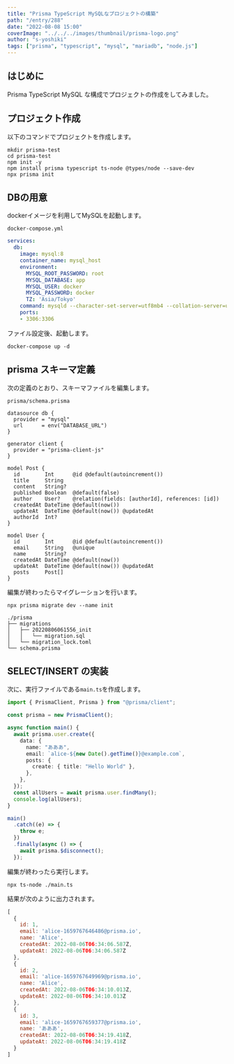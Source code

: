 ```yaml
---
title: "Prisma TypeScript MySQLなプロジェクトの構築"
path: "/entry/288"
date: "2022-08-08 15:00"
coverImage: "../../../images/thumbnail/prisma-logo.png"
author: "s-yoshiki"
tags: ["prisma", "typescript", "mysql", "mariadb", "node.js"]
---
```


## はじめに

Prisma TypeScript MySQL な構成でプロジェクトの作成をしてみました。

## プロジェクト作成

以下のコマンドでプロジェクトを作成します。

```shell
mkdir prisma-test
cd prisma-test
npm init -y
npm install prisma typescript ts-node @types/node --save-dev
npx prisma init
```

## DBの用意

dockerイメージを利用してMySQLを起動します。

`docker-compose.yml`

```yml
services:
  db:
    image: mysql:8
    container_name: mysql_host
    environment:
      MYSQL_ROOT_PASSWORD: root
      MYSQL_DATABASE: app
      MYSQL_USER: docker
      MYSQL_PASSWORD: docker
      TZ: 'Asia/Tokyo'
    command: mysqld --character-set-server=utf8mb4 --collation-server=utf8mb4_general_ci
    ports:
    - 3306:3306
```

ファイル設定後、起動します。

```
docker-compose up -d 
```


## prisma スキーマ定義

次の定義のとおり、スキーマファイルを編集します。

`prisma/schema.prisma`

```prisma
datasource db {
  provider = "mysql"
  url      = env("DATABASE_URL")
}

generator client {
  provider = "prisma-client-js"
}

model Post {
  id        Int      @id @default(autoincrement())
  title     String
  content   String?
  published Boolean  @default(false)
  author    User?    @relation(fields: [authorId], references: [id])
  createdAt DateTime @default(now())
  updateAt  DateTime @default(now()) @updatedAt
  authorId  Int?
}

model User {
  id        Int      @id @default(autoincrement())
  email     String   @unique
  name      String?
  createdAt DateTime @default(now())
  updateAt  DateTime @default(now()) @updatedAt
  posts     Post[]
}
```

編集が終わったらマイグレーションを行います。

`npx prisma migrate dev --name init`

```
./prisma
├── migrations
│   ├── 20220806061556_init
│   │   └── migration.sql
│   └── migration_lock.toml
└── schema.prisma
```

## SELECT/INSERT の実装

次に、実行ファイルである`main.ts`を作成します。

```typescript
import { PrismaClient, Prisma } from "@prisma/client";

const prisma = new PrismaClient();

async function main() {
  await prisma.user.create({
    data: {
      name: "あああ",
      email: `alice-${new Date().getTime()}@example.com`,
      posts: {
        create: { title: "Hello World" },
      },
    },
  });
  const allUsers = await prisma.user.findMany();
  console.log(allUsers);
}

main()
  .catch((e) => {
    throw e;
  })
  .finally(async () => {
    await prisma.$disconnect();
  });
```

編集が終わったら実行します。

```
npx ts-node ./main.ts
```

結果が次のように出力されます。

```js
[
  {
    id: 1,
    email: 'alice-1659767646486@prisma.io',
    name: 'Alice',
    createdAt: 2022-08-06T06:34:06.587Z,
    updateAt: 2022-08-06T06:34:06.587Z
  },
  {
    id: 2,
    email: 'alice-1659767649969@prisma.io',
    name: 'Alice',
    createdAt: 2022-08-06T06:34:10.013Z,
    updateAt: 2022-08-06T06:34:10.013Z
  },
  {
    id: 3,
    email: 'alice-1659767659377@prisma.io',
    name: 'あああ',
    createdAt: 2022-08-06T06:34:19.418Z,
    updateAt: 2022-08-06T06:34:19.418Z
  }
]
```

